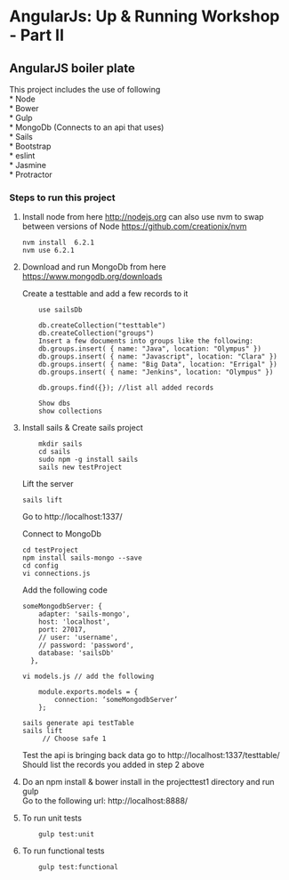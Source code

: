 # AngularJs: Up & Running Workshop - Part II

## AngularJS boiler plate

This project includes the use of following  <br>
	 * Node <br>
	 * Bower <br>
	 * Gulp <br>
	 * MongoDb (Connects to an api that uses) <br>
	 * Sails <br>
	 * Bootstrap <br>
	 * eslint <br>
	 * Jasmine <br>
	 * Protractor <br>

### Steps to run this project

1. Install node from here http://nodejs.org can also use nvm to swap between versions of Node https://github.com/creationix/nvm <br>
	```
    nvm install  6.2.1 
    nvm use 6.2.1
    ```
2. Download and run MongoDb from here https://www.mongodb.org/downloads
	
	Create a testtable and add a few records to it
	```
		use sailsDb

		db.createCollection("testtable")
		db.createCollection("groups")
		Insert a few documents into groups like the following:
		db.groups.insert( { name: "Java", location: "Olympus" })
		db.groups.insert( { name: "Javascript", location: "Clara" })
		db.groups.insert( { name: "Big Data", location: "Errigal" })
		db.groups.insert( { name: "Jenkins", location: "Olympus" })

		db.groups.find({}); //list all added records

		Show dbs
		show collections
	```

3. Install sails & Create sails project <br>
	```
		mkdir sails
		cd sails 
		sudo npm -g install sails 
		sails new testProject 
	```
   Lift the server

    ```
   	sails lift

    ```
    Go to http://localhost:1337/

    Connect to MongoDb <br>

    ```
    cd testProject
    npm install sails-mongo --save 
    cd config 
    vi connections.js  
    ```
    Add the following code <br>

	```
    someMongodbServer: {
	    adapter: 'sails-mongo',
	    host: 'localhost',
	    port: 27017,
	    // user: 'username',
	    // password: 'password',
	    database: 'sailsDb'
	  },
 
	vi models.js // add the following

		module.exports.models = {
			connection: ‘someMongodbServer’
		};
	
	sails generate api testTable
	sails lift
		 // Choose safe 1 
	```
	Test the api is bringing back data go to http://localhost:1337/testtable/ <br>
	Should list the records you added in step 2 above

4. Do an npm install & bower install in the projecttest1 directory and run gulp <br>
   Go to the following url:  http://localhost:8888/

5. To run unit tests 
	```
		gulp test:unit
	```

6. To run functional tests 
	```
		gulp test:functional
	```


